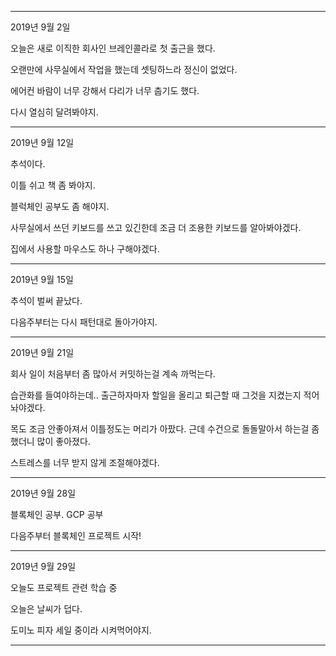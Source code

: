 * * *
2019년 9월 2일

오늘은 새로 이직한 회사인 브레인콜라로 첫 출근을 했다.

오랜만에 사무실에서 작업을 했는데 셋팅하느라 정신이 없었다.

에어컨 바람이 너무 강해서 다리가 너무 춥기도 했다.

다시 열심히 달려봐야지.

* * *

2019년 9월 12일

추석이다.

이틀 쉬고 책 좀 봐야지.

블럭체인 공부도 좀 해야지.

사무실에서 쓰던 키보드를 쓰고 있긴한데 조금 더 조용한 키보드를 알아봐야겠다.

집에서 사용할 마우스도 하나 구해야겠다.

* * *

2019년 9월 15일

추석이 벌써 끝났다.

다음주부터는 다시 패턴대로 돌아가야지.

* * *

2019년 9월 21일

회사 일이 처음부터 좀 많아서 커밋하는걸 계속 까먹는다.

습관화를 들여야하는데.. 출근하자마자 할일을 올리고 퇴근할 때 그것을 지켰는지 적어놔야겠다.

목도 조금 안좋아져서 이틀정도는 머리가 아팠다. 근데 수건으로 돌돌말아서 하는걸 좀 했더니 많이 좋아졌다.

스트레스를 너무 받지 않게 조절해야겠다.

* * *

2019년 9월 28일

블록체인 공부. GCP 공부 

다음주부터 블록체인 프로젝트 시작!

* * *

2019년 9월 29일

오늘도 프로젝트 관련 학습 중 

오늘은 날씨가 덥다. 

도미노 피자 세일 중이라 시켜먹어야지.

* * *